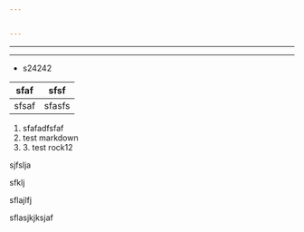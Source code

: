```yaml
---


---
```


<hr>
<hr>
<ul>
<li>s24242</li>
</ul>
<table>
<thead>
<tr>
<th>sfaf</th>
<th>sfsf</th>
</tr>
</thead>
<tbody>
<tr>
<td>sfsaf</td>
<td>sfasfs</td>
</tr>
</tbody>
</table><ol>
<li>sfafadfsfaf</li>
<li>test markdown</li>
<li>
 3. test rock12</li>
</ol>
<p>

sjfslja</p>

sfklj

sflajlfj

sflasjkjksjaf

<!--stackedit_data:
eyJoaXN0b3J5IjpbMTgwNTg5NTA4OSwxNjU4ODMzNTYyLC0zMz
Q2NjE2MjAsLTgyNzE4MTAzOF19
-->